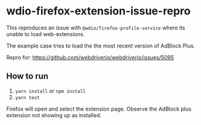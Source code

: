 # wdio-firefox-extension-issue-repro

This reproduces an issue with `@wdio/firefox-profile-service` where its unable to load web-extensions.

The example case tries to load the the most recent version of AdBlock Plus.

Repro for: https://github.com/webdriverio/webdriverio/issues/5095

## How to run
1. `yarn install` or `npm install`
2. `yarn test`

Firefox will open and select the extension page. Observe the AdBlock plus extension not showing up as installed.
